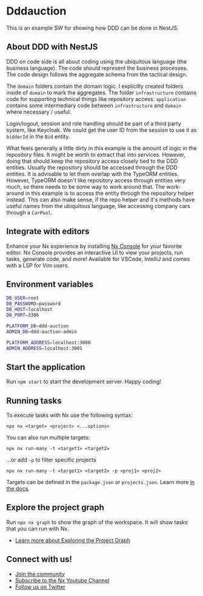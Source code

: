 # Dddauction

This is an example SW for showing how DDD can be done in NestJS.

## About DDD with NestJS

DDD on code side is all about coding using the ubiquitous language (the business language). The code should represent the business processes. The code design follows the aggregate schema from the tactical design.

The `domain` folders contain the domain logic. I explicitly created folders inside of `domain` to mark the aggregates. The folder `infrastructure` contains code for supporting technical things like repository access. `application` contains some intermediary code between `infrastructure` and `domain` where necessary / useful.

Login/logout, session and role handling should be part of a third party system, like Keycloak. We could get the user ID from the session to use it as `bidderId` in the `Bid` entity.

What feels generally a little dirty in this example is the amount of logic in the repository files. It might be worth to extract that into services. However, doing that should keep the repository access closely tied to the DDD entities. Usually the repository should be accessed through the DDD entities. It is advisable to let them overlap with the TypeORM entities. However, TypeORM doesn't like repository access through entities very much, so there needs to be some way to work around that. The work-around in this example is to access the entity through the repository helper instead. This can also make sense, if the repo helper and it's methods have useful names from the ubiquitous language, like accessing company cars through a `CarPool`.

## Integrate with editors

Enhance your Nx experience by installing [Nx Console](https://nx.dev/nx-console) for your favorite editor. Nx Console
provides an interactive UI to view your projects, run tasks, generate code, and more! Available for VSCode, IntelliJ and
comes with a LSP for Vim users.

## Environment variables

```sh
DB_USER=root
DB_PASSWORD=password
DB_HOST=localhost
DB_PORT=3306

PLATFORM_DB=ddd-auction
ADMIN_DB=ddd-auction-admin

PLATFORM_ADDRESS=localhost:3000
ADMIN_ADDRESS=localhost:3001
```

## Start the application

Run `npm start` to start the development server. Happy coding!

## Running tasks

To execute tasks with Nx use the following syntax:

```
npx nx <target> <project> <...options>
```

You can also run multiple targets:

```
npx nx run-many -t <target1> <target2>
```

...or add `-p` to filter specific projects

```
npx nx run-many -t <target1> <target2> -p <proj1> <proj2>
```

Targets can be defined in the `package.json` or `projects.json`. Learn more [in the docs](https://nx.dev/features/run-tasks).

## Explore the project graph

Run `npx nx graph` to show the graph of the workspace.
It will show tasks that you can run with Nx.

- [Learn more about Exploring the Project Graph](https://nx.dev/core-features/explore-graph)

## Connect with us!

- [Join the community](https://nx.dev/community)
- [Subscribe to the Nx Youtube Channel](https://www.youtube.com/@nxdevtools)
- [Follow us on Twitter](https://twitter.com/nxdevtools)
